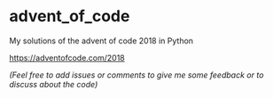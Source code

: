 # advent_of_code

My solutions of the advent of code 2018 in Python

https://adventofcode.com/2018

_(Feel free to add issues or comments to give me some feedback or to discuss about the code)_
